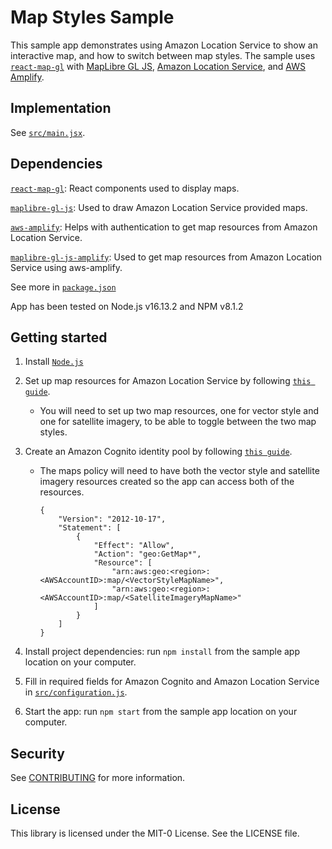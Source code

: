 # Map Styles Sample

This sample app demonstrates using Amazon Location Service to show an interactive map, and how to switch between map styles. The sample uses [`react-map-gl`](https://visgl.github.io/react-map-gl/) with
[MapLibre GL JS](https://maplibre.org/maplibre-gl-js-docs/api/), [Amazon Location
Service](https://aws.amazon.com/location), and [AWS Amplify](https://aws.amazon.com/amplify/).

## Implementation

See [`src/main.jsx`](src/main.jsx).

## Dependencies

[`react-map-gl`](https://visgl.github.io/react-map-gl/): React components used to display maps.

[`maplibre-gl-js`](https://github.com/maplibre/maplibre-gl-js): Used to draw Amazon Location Service provided maps.

[`aws-amplify`](https://github.com/aws-amplify/amplify-js): Helps with authentication to get map resources from Amazon Location Service.

[`maplibre-gl-js-amplify`](https://github.com/aws-amplify/maplibre-gl-js-amplify): Used to get map resources from Amazon Location Service using aws-amplify.

See more in [`package.json`](package.json)

App has been tested on Node.js v16.13.2 and NPM v8.1.2

## Getting started

1. Install [`Node.js`](https://nodejs.org)
2. Set up map resources for Amazon Location Service by following [`this guide`](https://docs.aws.amazon.com/location/latest/developerguide/using-maps.html).
   - You will need to set up two map resources, one for vector style and one for satellite imagery, to be able to toggle between the two map styles.
3. Create an Amazon Cognito identity pool by following [`this guide`](https://docs.aws.amazon.com/location/latest/developerguide/authenticating-using-cognito.html).

   - The maps policy will need to have both the vector style and satellite imagery resources created so the app can access both of the resources.

     ```
     {
         "Version": "2012-10-17",
         "Statement": [
             {
                 "Effect": "Allow",
                 "Action": "geo:GetMap*",
                 "Resource": [
                     "arn:aws:geo:<region>:<AWSAccountID>:map/<VectorStyleMapName>",
                     "arn:aws:geo:<region>:<AWSAccountID>:map/<SatelliteImageryMapName>"
                 ]
             }
         ]
     }
     ```

4. Install project dependencies: run `npm install` from the sample app location on your computer.
5. Fill in required fields for Amazon Cognito and Amazon Location Service in [`src/configuration.js`](src/configuration.js).
6. Start the app: run `npm start` from the sample app location on your computer.

## Security

See [CONTRIBUTING](../CONTRIBUTING.md#security-issue-notifications) for more information.

## License

This library is licensed under the MIT-0 License. See the LICENSE file.
